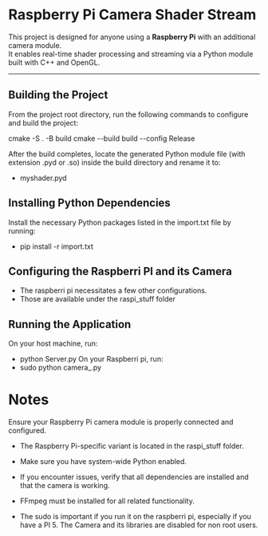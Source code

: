 # Raspberry Pi Camera Shader Stream

This project is designed for anyone using a **Raspberry Pi** with an additional camera module.  
It enables real-time shader processing and streaming via a Python module built with C++ and OpenGL.

---

## Building the Project

From the project root directory, run the following commands to configure and build the project:

cmake -S . -B build
cmake --build build --config Release

After the build completes, locate the generated Python module file (with extension .pyd or .so) inside the build directory and rename it to:

- myshader.pyd

## Installing Python Dependencies
Install the necessary Python packages listed in the import.txt file by running:

- pip install -r import.txt

## Configuring the Raspberri PI and its Camera
- The raspberri pi necessitates a few other configurations.
- Those are available under the raspi_stuff folder

## Running the Application
On your host machine, run:
- python Server.py
On your Raspberri pi, run:
- sudo python camera_.py 


# Notes
Ensure your Raspberry Pi camera module is properly connected and configured.

- The Raspberry Pi-specific variant is located in the raspi_stuff folder.

- Make sure you have system-wide Python enabled.

- If you encounter issues, verify that all dependencies are installed and that the camera is working.

- FFmpeg must be installed for all related functionality.

- The sudo is important if you run it on the raspberri pi, especially if you have a PI 5. The Camera and its libraries are disabled for non root users.